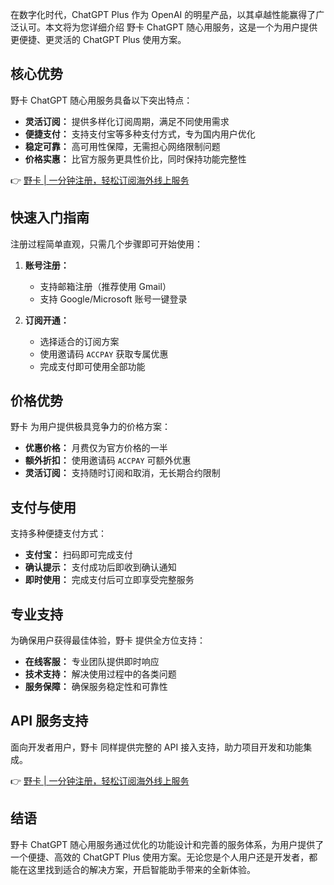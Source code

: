 在数字化时代，ChatGPT Plus 作为 OpenAI 的明星产品，以其卓越性能赢得了广泛认可。本文将为您详细介绍 野卡 ChatGPT 随心用服务，这是一个为用户提供更便捷、更灵活的 ChatGPT Plus 使用方案。

## 核心优势

野卡 ChatGPT 随心用服务具备以下突出特点：

* **灵活订阅：** 提供多样化订阅周期，满足不同使用需求
* **便捷支付：** 支持支付宝等多种支付方式，专为国内用户优化
* **稳定可靠：** 高可用性保障，无需担心网络限制问题
* **价格实惠：** 比官方服务更具性价比，同时保持功能完整性

👉 [野卡 | 一分钟注册，轻松订阅海外线上服务](https://bit.ly/bewildcard)

## 快速入门指南

注册过程简单直观，只需几个步骤即可开始使用：

1. **账号注册：**
   - 支持邮箱注册（推荐使用 Gmail）
   - 支持 Google/Microsoft 账号一键登录

2. **订阅开通：**
   - 选择适合的订阅方案
   - 使用邀请码 `ACCPAY` 获取专属优惠
   - 完成支付即可使用全部功能

## 价格优势

野卡 为用户提供极具竞争力的价格方案：

* **优惠价格：** 月费仅为官方价格的一半
* **额外折扣：** 使用邀请码 `ACCPAY` 可额外优惠
* **灵活订阅：** 支持随时订阅和取消，无长期合约限制

## 支付与使用

支持多种便捷支付方式：

* **支付宝：** 扫码即可完成支付
* **确认提示：** 支付成功后即收到确认通知
* **即时使用：** 完成支付后可立即享受完整服务

## 专业支持

为确保用户获得最佳体验，野卡 提供全方位支持：

* **在线客服：** 专业团队提供即时响应
* **技术支持：** 解决使用过程中的各类问题
* **服务保障：** 确保服务稳定性和可靠性

## API 服务支持

面向开发者用户，野卡 同样提供完整的 API 接入支持，助力项目开发和功能集成。

👉 [野卡 | 一分钟注册，轻松订阅海外线上服务](https://bit.ly/bewildcard)

## 结语

野卡 ChatGPT 随心用服务通过优化的功能设计和完善的服务体系，为用户提供了一个便捷、高效的 ChatGPT Plus 使用方案。无论您是个人用户还是开发者，都能在这里找到适合的解决方案，开启智能助手带来的全新体验。